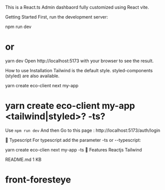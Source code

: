 This is a React.ts Admin dashbaord fully customized using React vite.

Getting Started
First, run the development server:

npm run dev

# or

yarn dev
Open http://localhost:5173 with your browser to see the result.

How to use
Installation
Tailwind is the default style. styled-components (styled) are also available.

yarn create eco-client next my-app

# yarn create eco-client <next> my-app <tailwind|styled>? -ts?

Use
`npm run dev`
And then
Go to this page : http://localhost:5173/auth/login

🛂 Typescript
For typescript add the parameter -ts or --typescript:

yarn create eco-clien next my-app -ts
🗻 Features
Reactjs
Tailwind

README.md
1 KB

# front-foresteye
